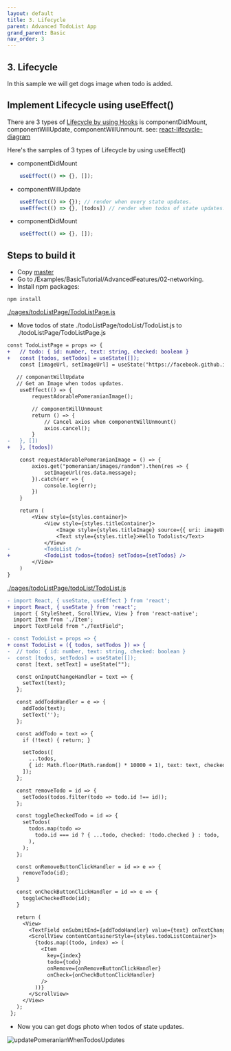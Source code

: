 ```yaml
---
layout: default
title: 3. Lifecycle
parent: Advanced TodoList App
grand_parent: Basic
nav_order: 3
---
```

## 3. Lifecycle
In this sample we will get dogs image when todo is added.

## Implement Lifecycle using useEffect()
There are 3 types of [Lifecycle by using Hooks](https://ko.reactjs.org/docs/hooks-effect.html) is componentDidMount, componentWillUpdate, componentWillUnmount.  see: [react-lifecycle-diagram](http://projects.wojtekmaj.pl/react-lifecycle-methods-diagram/)

Here's the samples of 3 types of Lifecycle by using useEffect()
* componentDidMount
```javascript
    useEffect(() => {}, []);
```
* componentWillUpdate
```javascript
    useEffect(() => {}); // render when every state updates.
    useEffect(() => {}, [todos]) // render when todos of state updates.
```
* componentDidMount
```javascript
    useEffect(() => {}, []);
```

## Steps to build it
* Copy [master](https://github.com/JeffGuKang/react-native-tutorial)
* Go to /Examples/BasicTutorial/AdvancedFeatures/02-networking.
* Install npm packages:
```
npm install 
```

[./pages/todoListPage/TodoListPage.js]()
* Move todos of state ./todoListPage/todoList/TodoList.js to ./todoListPage/TodoListPage.js
```diff
const TodoListPage = props => {
+   // todo: { id: number, text: string, checked: boolean }
+   const [todos, setTodos] = useState([]);
    const [imageUrl, setImageUrl] = useState("https://facebook.github.io/react-native/img/tiny_logo.png");
    
   // componentWillUpdate
   // Get an Image when todos updates. 
    useEffect(() => {
        requestAdorablePomeranianImage();

        // componentWillUnmount
        return () => {
            // Cancel axios when componentWillUnmount()
            axios.cancel();
        }
-   }, [])
+   }, [todos])

    const requestAdorablePomeranianImage = () => {
        axios.get("pomeranian/images/random").then(res => {
            setImageUrl(res.data.message);
        }).catch(err => {
            console.log(err);
        })
    }

    return (
        <View style={styles.container}>
            <View style={styles.titleContainer}>
                <Image style={styles.titleImage} source={{ uri: imageUrl }} />
                <Text style={styles.title}>Hello Todolist</Text>
            </View>
-           <TodoList />
+           <TodoList todos={todos} setTodos={setTodos} />
        </View>
    )
}
```
[./pages/todoListPage/todoList/TodoList.js]()
```diff
- import React, { useState, useEffect } from 'react';
+ import React, { useState } from 'react';
  import { StyleSheet, ScrollView, View } from 'react-native';
  import Item from './Item';
  import TextField from "./TextField";

- const TodoList = props => {
+ const TodoList = ({ todos, setTodos }) => {
-  // todo: { id: number, text: string, checked: boolean }
-  const [todos, setTodos] = useState([]);
   const [text, setText] = useState("");

   const onInputChangeHandler = text => {
     setText(text);
   };

   const addTodoHandler = e => {
     addTodo(text);
     setText('');
   };

   const addTodo = text => {
     if (!text) { return; }

     setTodos([
       ...todos,
       { id: Math.floor(Math.random() * 10000 + 1), text: text, checked: false },
     ]);
   };

   const removeTodo = id => {
     setTodos(todos.filter(todo => todo.id !== id));
   };

   const toggleCheckedTodo = id => {
     setTodos(
       todos.map(todo =>
         todo.id === id ? { ...todo, checked: !todo.checked } : todo,
       ),
     );
   };

   const onRemoveButtonClickHandler = id => e => {
     removeTodo(id);
   }

   const onCheckButtonClickHandler = id => e => {
     toggleCheckedTodo(id);
   }

   return (
     <View>
       <TextField onSubmitEnd={addTodoHandler} value={text} onTextChange={onInputChangeHandler} />
       <ScrollView contentContainerStyle={styles.todoListContainer}>
         {todos.map((todo, index) => (
           <Item
             key={index}
             todo={todo}
             onRemove={onRemoveButtonClickHandler}
             onCheck={onCheckButtonClickHandler}
           />
         ))}
       </ScrollView>
     </View>
   );
 };
```
* Now you can get dogs photo when todos of state updates.

![](../images/updatePomeranianWhenTodosUpdates.gif "updatePomeranianWhenTodosUpdates")
